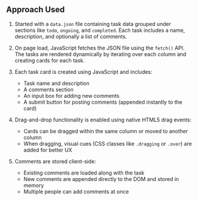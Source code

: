 ## Approach Used

1. Started with a `data.json` file containing task data grouped under sections like `todo`, `ongoing`, and `completed`. Each task includes a name, description, and optionally a list of comments.

2. On page load, JavaScript fetches the JSON file using the `fetch()` API. The tasks are rendered dynamically by iterating over each column and creating cards for each task.

3. Each task card is created using JavaScript and includes:
   - Task name and description
   - A comments section
   - An input box for adding new comments
   - A submit button for posting comments (appended instantly to the card)

4. Drag-and-drop functionality is enabled using native HTML5 drag events:
   - Cards can be dragged within the same column or moved to another column
   - When dragging, visual cues (CSS classes like `.dragging` or `.over`) are added for better UX


5. Comments are stored client-side:
   - Existing comments are loaded along with the task
   - New comments are appended directly to the DOM and stored in memory
   - Multiple people can add comments at once

